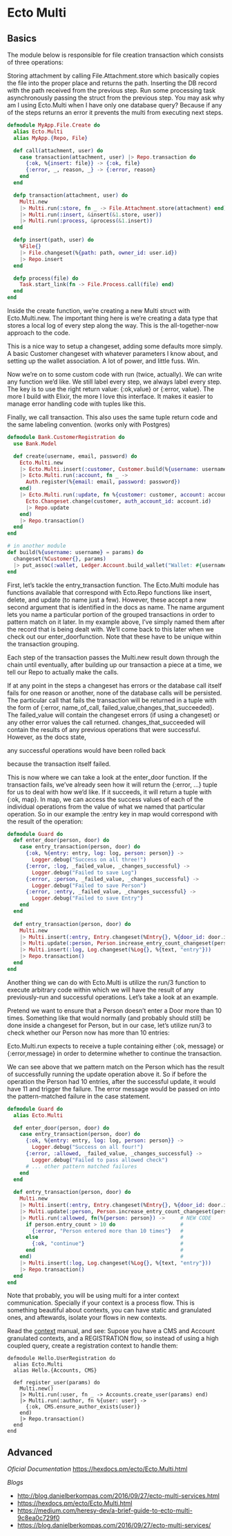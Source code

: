 Ecto Multi
==========

## Basics

The module below is responsible for file creation transaction which consists of three operations:

Storing attachment by calling File.Attachment.store which basically copies the file into the proper place and returns the path.
Inserting the DB record with the path received from the previous step.
Run some processing task asynchronously passing the struct from the previous step.
You may ask why am I using Ecto.Multi when I have only one database query? Because if any of the steps returns an error it prevents the multi from executing next steps.


```elixir
defmodule MyApp.File.Create do
  alias Ecto.Multi
  alias MyApp.{Repo, File}

  def call(attachment, user) do
    case transaction(attachment, user) |> Repo.transaction do
      {:ok, %{insert: file}} -> {:ok, file}
      {:error, _, reason, _} -> {:error, reason}
    end
  end

  defp transaction(attachment, user) do
    Multi.new
    |> Multi.run(:store, fn _ -> File.Attachment.store(attachment) end)
    |> Multi.run(:insert, &insert(&1.store, user))
    |> Multi.run(:process, &process(&1.insert))
  end

  defp insert(path, user) do
    %File{}
    |> File.changeset(%{path: path, owner_id: user.id})
    |> Repo.insert
  end

  defp process(file) do
    Task.start_link(fn -> File.Process.call(file) end)
  end
end
```

Inside the create function, we’re creating a new Multi struct with Ecto.Multi.new. The important thing here is we’re creating a data type that stores a local log of every step along the way. This is the all-together-now approach to the code. 

This is a nice way to setup a changeset, adding some defaults more simply. A basic Customer changeset with whatever parameters I know about, and setting up the wallet association. A lot of power, and little fuss. Win.

Now we’re on to some custom code with run (twice, actually). We can write any function we’d like. We still label every step, we always label every step. The key is to use the right return value: {:ok,value} or {:error, value}. The more I build with Elixir, the more I love this interface. It makes it easier to manage error handling code with tuples like this.

Finally, we call transaction. This also uses the same tuple return code and the same labeling convention. (works only with Postgres)


```elixir
defmodule Bank.CustomerRegistration do
  use Bank.Model

  def create(username, email, password) do
    Ecto.Multi.new
    |> Ecto.Multi.insert(:customer, Customer.build(%{username: username, email: email}))
    |> Ecto.Multi.run(:account, fn _ ->
      Auth.register(%{email: email, password: password})
    end)
    |> Ecto.Multi.run(:update, fn %{customer: customer, account: account} ->
      Ecto.Changeset.change(customer, auth_account_id: account.id)
      |> Repo.update
    end)
    |> Repo.transaction()
  end
end

# in another module
def build(%{username: username} = params) do
  changeset(%Customer{}, params)
  |> put_assoc(:wallet, Ledger.Account.build_wallet("Wallet: #{username}"))
end

```

First, let’s tackle the entry_transaction function. The Ecto.Multi module has functions available that correspond with Ecto.Repo functions like insert, delete, and update (to name just a few). However, these accept a new second argument that is identified in the docs as name. The name argument lets you name a particular portion of the grouped transactions in order to pattern match on it later. In my example above, I’ve simply named them after the record that is being dealt with. We’ll come back to this later when we check out our enter_doorfunction. Note that these have to be unique within the transaction grouping.

Each step of the transaction passes the Multi.new result down through the chain until eventually, after building up our transaction a piece at a time, we tell our Repo to actually make the calls.

If at any point in the steps a changeset has errors or the database call itself fails for one reason or another, none of the database calls will be persisted. The particular call that fails the transaction will be returned in a tuple with the form of {:error, name_of_call, failed_value,changes_that_succeeded}. The failed_value will contain the changeset errors (if using a changeset) or any other error values the call returned. changes_that_succeeded will contain the results of any previous operations that were successful. However, as the docs state,

any successful operations would have been rolled back

because the transaction itself failed.

This is now where we can take a look at the enter_door function. If the transaction fails, we’ve already seen how it will return the {:error, ...} tuple for us to deal with how we’d like. If it succeeds, it will return a tuple with {:ok, map}. In map, we can access the success values of each of the individual operations from the value of what we named that particular operation. So in our example the :entry key in map would correspond with the result of the operation:


```elixir
defmodule Guard do
  def enter_door(person, door) do
    case entry_transaction(person, door) do
      {:ok, %{entry: entry, log: log, person: person}} ->
        Logger.debug("Success on all three!")
      {:error, :log, _failed_value, _changes_successful} ->
        Logger.debug("Failed to save Log")
      {:error, :person, _failed_value, _changes_successful} ->
        Logger.debug("Failed to save Person")
      {:error, :entry, _failed_value, _changes_successful} ->
        Logger.debug("Failed to save Entry")
    end
  end
  
  def entry_transaction(person, door) do
    Multi.new
    |> Multi.insert(:entry, Entry.changeset(%Entry{}, %{door_id: door.id, person_id: person.id}})
    |> Multi.update(:person, Person.increase_entry_count_changeset(person))
    |> Multi.insert(:log, Log.changeset(%Log{}, %{text, "entry"}))
    |> Repo.transaction()
  end
end
```



Another thing we can do with Ecto.Multi is utilize the run/3 function to execute arbitrary code within which we will have the result of any previously-run and successful operations. Let’s take a look at an example.

Pretend we want to ensure that a Person doesn’t enter a Door more than 10 times. Something like that would normally (and probably should still) be done inside a changeset for Person, but in our case, let’s utilize run/3 to check whether our Person now has more than 10 entries:

Ecto.Multi.run expects to receive a tuple containing either {:ok, message} or {:error,message} in order to determine whether to continue the transaction.

We can see above that we pattern match on the Person which has the result of successfully running the update operation above it. So if before the operation the Person had 10 entries, after the successful update, it would have 11 and trigger the failure. The error message would be passed on into the pattern-matched failure in the case statement.

```elixir
defmodule Guard do
  alias Ecto.Multi

  def enter_door(person, door) do
    case entry_transaction(person, door) do
      {:ok, %{entry: entry, log: log, person: person}} ->
        Logger.debug("Success on all four!")
      {:error, :allowed, _failed_value, _changes_successful} ->
        Logger.debug("Failed to pass allowed check")
      # ... other pattern matched failures
    end
  end
  
  def entry_transaction(person, door) do
    Multi.new
    |> Multi.insert(:entry, Entry.changeset(%Entry{}, %{door_id: door.id, person_id: person.id}})
    |> Multi.update(:person, Person.increase_entry_count_changeset(person))
    |> Mutli.run(:allowed, fn(%{person: person}) ->     # NEW CODE
      if person.entry_count > 10 do                     # 
        {:error, "Person entered more than 10 times"}   # 
      else                                              # 
        {:ok, "continue"}                               # 
      end                                               # 
    end)                                                # 
    |> Multi.insert(:log, Log.changeset(%Log{}, %{text, "entry"}))
    |> Repo.transaction()
  end
end
```


Note that probably, you will be using multi for a inter context communication.
Specially if your context is a process flow. This is something beautiful about
contexts, you can have static and granulated ones, and aftewards, isolate your
flows in new contexts.  

Read the [context](https://hexdocs.pm/phoenix/contexts.html) manual, and see:
Supose you have a CMS and Account granulated contexts, and a REGISTRATION flow, 
so instead of using a high coupled query, create a registration context to
handle them:


```
defmodule Hello.UserRegistration do
  alias Ecto.Multi
  alias Hello.{Accounts, CMS}

  def register_user(params) do
    Multi.new()
    |> Multi.run(:user, fn _ -> Accounts.create_user(params) end)
    |> Multi.run(:author, fn %{user: user} ->
      {:ok, CMS.ensure_author_exists(user)}
    end)
    |> Repo.transaction()
  end
end

```



## Advanced


*Oficial Documentation*
https://hexdocs.pm/ecto/Ecto.Multi.html



*Blogs*

* http://blog.danielberkompas.com/2016/09/27/ecto-multi-services.html 
* https://hexdocs.pm/ecto/Ecto.Multi.html 
* https://medium.com/heresy-dev/a-brief-guide-to-ecto-multi-9c8ea0c729f0 
* https://blog.danielberkompas.com/2016/09/27/ecto-multi-services/
